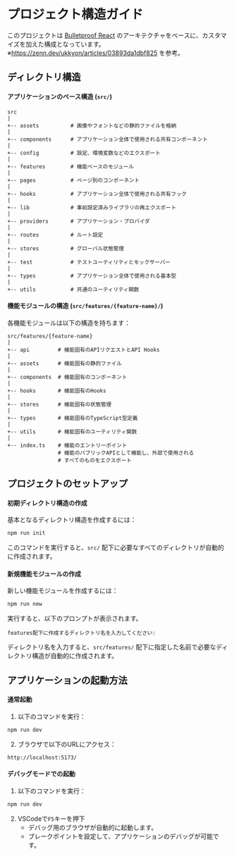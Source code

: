 # プロジェクト構造ガイド

このプロジェクトは [Bulletproof React](https://github.com/alan2207/bulletproof-react) のアーキテクチャをベースに、カスタマイズを加えた構成となっています。
※https://zenn.dev/ukkyon/articles/03893da1dbf825 を参考。

## ディレクトリ構造

#### アプリケーションのベース構造 (`src/`)

```
src
|
+-- assets          # 画像やフォントなどの静的ファイルを格納
|
+-- components      # アプリケーション全体で使用される共有コンポーネント
|
+-- config          # 設定、環境変数などのエクスポート
|
+-- features        # 機能ベースのモジュール
|
+-- pages           # ページ別のコンポーネント
|
+-- hooks           # アプリケーション全体で使用される共有フック
|
+-- lib             # 事前設定済みライブラリの再エクスポート
|
+-- providers       # アプリケーション・プロバイダ
|
+-- routes          # ルート設定
|
+-- stores          # グローバル状態管理
|
+-- test            # テストユーティリティとモックサーバー
|
+-- types           # アプリケーション全体で使用される基本型
|
+-- utils           # 共通のユーティリティ関数
```

#### 機能モジュールの構造 (`src/features/{feature-name}/`)

各機能モジュールは以下の構造を持ちます：

```
src/features/{feature-name}
|
+-- api         # 機能固有のAPIリクエストとAPI Hooks
|
+-- assets      # 機能固有の静的ファイル
|
+-- components  # 機能固有のコンポーネント
|
+-- hooks       # 機能固有のHooks
|
+-- stores      # 機能固有の状態管理
|
+-- types       # 機能固有のTypeScript型定義
|
+-- utils       # 機能固有のユーティリティ関数
|
+-- index.ts    # 機能のエントリーポイント
                # 機能のパブリックAPIとして機能し、外部で使用される
                # すべてのものをエクスポート
```

## プロジェクトのセットアップ

#### 初期ディレクトリ構造の作成

基本となるディレクトリ構造を作成するには：

```bash
npm run init
```

このコマンドを実行すると、`src/` 配下に必要なすべてのディレクトリが自動的に作成されます。

#### 新規機能モジュールの作成

新しい機能モジュールを作成するには：

```bash
npm run new
```

実行すると、以下のプロンプトが表示されます。

```
features配下に作成するディレクトリ名を入力してください:
```

ディレクトリ名を入力すると、`src/features/` 配下に指定した名前で必要なディレクトリ構造が自動的に作成されます。

## アプリケーションの起動方法

#### 通常起動

1. 以下のコマンドを実行：

```bash
npm run dev
```

2. ブラウザで以下のURLにアクセス：

```
http://localhost:5173/
```

#### デバッグモードでの起動

1. 以下のコマンドを実行：

```bash
npm run dev
```

2. VSCodeで`F5`キーを押下
    - デバッグ用のブラウザが自動的に起動します。
    - ブレークポイントを設定して、アプリケーションのデバッグが可能です。
